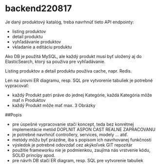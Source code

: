 # backend220817

Je daný produktový katalóg, treba navrhnúť tieto API endpointy:
- listing produktov
- detail produktu
- vyhľadávanie produktov
- vkladanie a editáciu produktu

Ako DB je použitá MySQL, ale každý produkt musí byť uložený aj do ElasticSearch, ktorý sa
používa pre vyhľadávanie.

Listing produktov a detail produktu používa cache, napr. Redis.

Len na úrovni ER diagramu, resp. SQL pre vytvorenie tabuliek je potrebné vypracovať:
- každý Produkt patrí práve do jednej Kategórie, každá Kategória môže mať n Produktov
- každý Produkt môže mať max. 3 Obrázky

##Popis
- pre úspešné vypracovanie stačí koncept, teda bez konrétnej implementácie metód DOPLNIT
ASPON CAST REALNE ZAPRACOVANU
- je potrebné navrhnúť controllery, services, modely … atď.
- metódy môžu byť prázdne, iba s popisom ich navrhovanej funkčnosti
- výsledok je potrebné odovzdať cez akýkoľvek GIT repozitár
- použitie frameworku nie je podmienkou, zaujíma nás vrstvenie kódu, SOLID princípy apod.
- pre návrh DB stačí ER diagram, resp. SQL pre vytvorenie tabuliek
